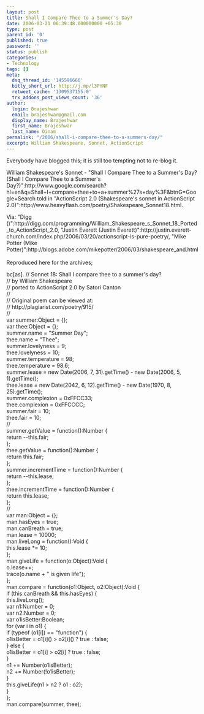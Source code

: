 ```yaml
---
layout: post
title: Shall I Compare Thee to a Summer's Day?
date: 2006-03-21 06:39:48.000000000 +05:30
type: post
parent_id: '0'
published: true
password: ''
status: publish
categories:
- Technology
tags: []
meta:
  dsq_thread_id: '145596666'
  bitly_short_url: http://j.mp/l3PYNF
  retweet_cache: '1309537155:0'
  trx_addons_post_views_count: '36'
author:
  login: Brajeshwar
  email: brajeshwar@gmail.com
  display_name: Brajeshwar
  first_name: Brajeshwar
  last_name: Oinam
permalink: "/2006/shall-i-compare-thee-to-a-summers-day/"
excerpt: William Shakespeare, Sonnet, ActionScript
---
```

<p>Everybody have blogged this; it is still too tempting not to re-blog it.</p>
<p>William Shakespeare's Sonnet - "Shall I Compare Thee to a Summer's Day? (Shall I Compare Thee to a Summer's Day?)":http://www.google.com/search?hl=en&q=Shall+I+compare+thee+to+a+summer%27s+day%3F&btnG=Google+Search told in "ActionScript 2.0 (Shakespeare's sonnet in ActionScript 2.0)":http://www.heavyflash.com/poetry/Shakespeare_Sonnet18.html.</p>
<p>Via: "Digg ()":http://digg.com/programming/William_Shakespeare_s_Sonnet_18_Ported_to_ActionScript_2.0, "Justin Everett (Justin Everett)":http://justin.everett-church.com/index.php/2006/03/20/actionscript-is-pure-poetry/, "Mike Potter (Mike Potter)":http://blogs.adobe.com/mikepotter/2006/03/shakespeare_and.html<br />
<br />
Reproduced here for the archives;</p>
<p>bc[as]. // Sonnet 18: Shall I compare thee to a summer's day?<br />
// by William Shakespeare<br />
// ported to ActionScript 2.0 by Satori Canton<br />
//<br />
// Original poem can be viewed at:<br />
// http://plagiarist.com/poetry/915/<br />
//<br />
var summer:Object = {};<br />
var thee:Object = {};<br />
summer.name = "Summer Day";<br />
thee.name = "Thee";<br />
summer.lovelyness = 9;<br />
thee.lovelyness = 10;<br />
summer.temperature = 98;<br />
thee.temperature = 98.6;<br />
summer.lease = new Date(2006, 7, 31).getTime() - new Date(2006, 5, 1).getTime();<br />
thee.lease = new Date(2042, 6, 12).getTime() - new Date(1970, 8, 25).getTime();<br />
summer.complexion = 0xFFCC33;<br />
thee.complexion = 0xFFCCCC;<br />
summer.fair = 10;<br />
thee.fair = 10;<br />
//<br />
summer.getValue = function():Number {<br />
  return --this.fair;<br />
};<br />
thee.getValue = function():Number {<br />
  return this.fair;<br />
};<br />
summer.incrementTime = function():Number {<br />
  return --this.lease;<br />
};<br />
thee.incrementTime = function():Number {<br />
  return this.lease;<br />
};<br />
//<br />
var man:Object = {};<br />
man.hasEyes = true;<br />
man.canBreath = true;<br />
man.lease = 10000;<br />
man.liveLong = function():Void {<br />
  this.lease *= 10;<br />
};<br />
man.giveLife = function(o:Object):Void {<br />
  o.lease++;<br />
  trace(o.name + " is given life");<br />
};<br />
man.compare = function(o1:Object, o2:Object):Void {<br />
  if (this.canBreath && this.hasEyes) {<br />
    this.liveLong();<br />
    var n1:Number = 0;<br />
    var n2:Number = 0;<br />
    var o1isBetter:Boolean;<br />
    for (var i in o1) {<br />
      if (typeof (o1[i]) == "function") {<br />
        o1isBetter = o1[i]() > o2[i]() ? true : false;<br />
      } else {<br />
        o1isBetter = o1[i] > o2[i] ? true : false;<br />
      }<br />
      n1 += Number(o1isBetter);<br />
      n2 += Number(!o1isBetter);<br />
    }<br />
  this.giveLife(n1 > n2 ? o1 : o2);<br />
  }<br />
};<br />
man.compare(summer, thee);</p>
